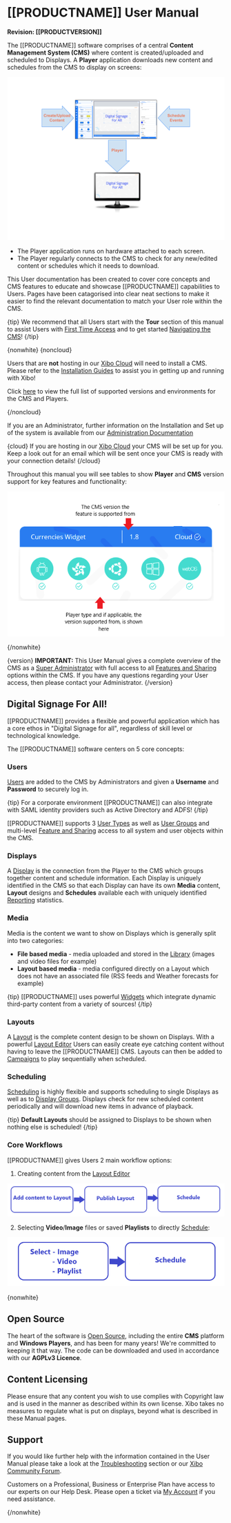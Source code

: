 # [[PRODUCTNAME]] User Manual

**Revision: [[PRODUCTVERSION]]**

The [[PRODUCTNAME]] software comprises of a central **Content Management System (CMS)** where content is created/uploaded and scheduled to Displays. A **Player** application downloads new content and schedules from the CMS to display on screens:

![System Architecture](img\v4_tour_system_architecture.png)

- The Player application runs on hardware attached to each screen.
- The Player regularly connects to the CMS to check for any new/edited content or schedules which it needs to download.

This User documentation has been created to cover core concepts and CMS features to educate and showcase [[PRODUCTNAME]] capabilities to Users. Pages have been catagorised into clear neat sections to make it easier to find the relevant documentation to match your User role within the CMS.

{tip}
We recommend that all Users start with the **Tour** section of this manual to assist Users with [First Time Access](tour_user_access.html) and to get started [Navigating the CMS](tour_cms_navigation.html)!
{/tip}

{nonwhite}
{noncloud}

Users that are **not** hosting in our [Xibo Cloud](/hosting) will need to install a CMS. Please refer to the [Installation Guides](/docs/setup/cms-installation-guides.html) to assist you in getting up and running with Xibo!

Click [here](/docs/setup/supported-versions-and-environments.html) to view the full list of supported versions and environments for the CMS and Players.

{/noncloud}


If you are an Administrator, further information on the Installation and Set up of the system is available from our [Administration Documentation](/docs/setup/)

{cloud}
If you are hosting in our [Xibo Cloud](/docs/setup/xibo-in-the-cloud.html) your CMS will be set up for you. Keep a look out for an email which will be sent once your CMS is ready with your connection details!
{/cloud}

Throughout this manual you will see tables to show **Player** and **CMS** version support for key features and functionality:

![Feature Category Table](img\v4_tour_feature_category_table.png)

{/nonwhite}

{version}
**IMPORTANT:** This User Manual gives a complete overview of the CMS as a [Super Administrator](/manual/en/users_administration.html#content-super-admin-user) with full access to all [Features and Sharing](users_features_and_sharing.html) options within the CMS. If you have any questions regarding your User access, then please contact your Administrator.
{/version}

## Digital Signage For All!

[[PRODUCTNAME]] provides a flexible and powerful application which has a core ethos in "Digital Signage for all", regardless of skill level or technological knowledge.

The [[PRODUCTNAME]] software centers on 5 core concepts:

### Users

[Users](users.html) are added to the CMS by Administrators and given a **Username** and **Password** to securely log in.

{tip}
For a corporate environment [[PRODUCTNAME]] can also integrate with SAML identity providers such as Active Directory and ADFS!
{/tip}

[[PRODUCTNAME]] supports 3 [User Types](users_administration.html) as well as [User Groups](users_groups.html) and multi-level [Feature and Sharing](users_features_and_sharing.html) access to all system and user objects within the CMS.

### Displays

A [Display](displays.html) is the connection from the Player to the CMS which groups together content and schedule information. Each Display is uniquely identified in the CMS so that each Display can have its own **Media** content, **Layout** designs and **Schedules** available each with uniquely identified [Reporting](displays_metrics.html) statistics.

### Media

Media is the content we want to show on Displays which is generally split into two categories:

- **File based media** - media uploaded and stored in the [Library](media_library.html) (images and video files for example)
- **Layout based media** - media configured directly on a Layout which does not have an associated file (RSS feeds and Weather forecasts for example)

{tip}
[[PRODUCTNAME]] uses powerful [Widgets](layouts_widgets.html) which integrate dynamic third-party content from a variety of sources!
{/tip}

### Layouts

A [Layout](layouts.html) is the complete content design to be shown on Displays.  With a powerful [Layout Editor](layouts_editor.html) Users can easily create eye catching content without having to leave the [[PRODUCTNAME]] CMS. Layouts can then be added to [Campaigns](layouts_campaigns.html) to play sequentially when scheduled.

### Scheduling

[Scheduling](scheduling_events.html) is highly flexible and supports scheduling to single Displays as well as to [Display Groups](displays_groups.html). Displays check for new scheduled content periodically and will download new items in advance of playback. 

{tip}
**Default Layouts** should be assigned to Displays to be shown when nothing else is scheduled!
{/tip}

### Core Workflows

[[PRODUCTNAME]] gives Users 2 main workflow options:

1. Creating content from the [Layout Editor](layouts_editor.html)

![Workflow 1](img\v4_tour_workflow_1.png)

2. Selecting **Video**/**Image** files or saved **Playlists** to directly [Schedule](scheduling_events.html):

![Workflow 2](img\v4_tour_workflow_2.png)

{nonwhite}

## Open Source

The heart of the software is [Open Source](/open-source), including the entire **CMS** platform and **Windows Players**, and has been for many years! We're committed to keeping it that way. The code can be downloaded and used in accordance with our **AGPLv3 Licence**.

## Content Licensing

Please ensure that any content you wish to use complies with Copyright law and is used in the manner as described within its own license. Xibo takes no measures to regulate what is put on displays, beyond what is described in these Manual pages.

## Support

If you would like further help with the information contained in the User Manual please take a look at the [Troubleshooting](troubleshooting.html) section or our [Xibo Community Forum](https://community.xibo.org.uk/).

Customers on a Professional, Business or Enterprise Plan have access to our experts on our Help Desk. Please open a ticket via [My Account](https://xibosignage.com/my-account/tickets?open=true) if you need assistance.

{/nonwhite}

